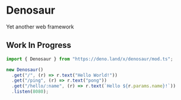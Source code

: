 # Denosaur

Yet another web framework

## Work In Progress

```ts
import { Denosaur } from "https://deno.land/x/denosaur/mod.ts";

new Denosaur()
  .get("/", (r) => r.text("Hello World!"))
  .get("/ping", (r) => r.text("pong"))
  .get("/hello/:name", (r) => r.text(`Hello ${r.params.name}!`))
  .listen(8080);
```